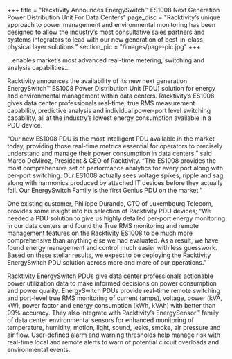 +++
title = "Racktivity Announces EnergySwitch™ ES1008 Next Generation Power Distribution Unit For Data Centers"
page_disc = "Racktivity’s unique approach to power management and environmental monitoring has been designed to allow the industry’s most consultative sales partners and systems integrators to lead with our new generation of best-in-class physical layer solutions."
section_pic = "/images/page-pic.jpg"
+++


…enables market’s most advanced real-time metering, switching and analysis capabilities…

Racktivity announces the availability of its new next generation EnergySwitch™ ES1008 Power Distribution Unit (PDU) solution for energy and environmental management within data centers. Racktivity’s ES1008 gives data center professionals real-time, true RMS measurement capability, predictive analysis and individual power-port level switching capability, all at the industry’s lowest energy consumption available in a PDU device.

“Our new ES1008 PDU is the most intelligent PDU available in the market today, providing those real-time metrics essential for operators to precisely understand and manage their power consumption in data centers,” said Marco DeMiroz, President & CEO of Racktivity. “The ES1008 provides the most comprehensive set of performance analytics for every port along with per-port switching. Our ES1008 actually sees voltage spikes, ripple and sag, along with harmonics produced by attached IT devices before they actually fail. Our EnergySwitch Family is the first Genius PDU on the market.”

One existing customer, Philippe Durando, CTO of Luxembourg Telecom, provides some insight into his selection of Racktivity PDU devices; “We needed a PDU solution to give us highly detailed per-port energy monitoring in our data centers and found the True RMS monitoring and remote management features on the Racktivity ES1008 to be much more comprehensive than anything else we had evaluated. As a result, we have found energy management and control much easier with less guesswork. Based on these stellar results, we expect to be deploying the Racktivity EnergySwitch PDU solution across more and more of our operations.”

Racktivity EnergySwitch PDUs give data center professionals actionable power utilization data to make informed decisions on power consumption and power quality. EnergySwitch PDUs provide real-time remote switching and port-level true RMS monitoring of current (amps), voltage, power (kVA, kW), power factor and energy consumption (kWh, kVAh) with better than 99% accuracy. They also integrate with Racktivity’s EnergySensor™ family of data center environmental sensors for enhanced monitoring of temperature, humidity, motion, light, sound, leaks, smoke, air pressure and air flow. User-defined alarm and warning thresholds help manage risk with real-time local and remote alerts to warn of potential circuit overloads and environmental events.
